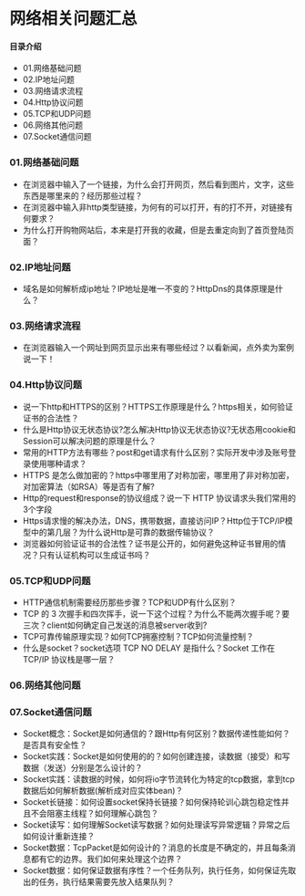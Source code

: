 # 网络相关问题汇总
#### 目录介绍
- 01.网络基础问题
- 02.IP地址问题
- 03.网络请求流程
- 04.Http协议问题
- 05.TCP和UDP问题
- 06.网络其他问题
- 07.Socket通信问题



### 01.网络基础问题
- 在浏览器中输入了一个链接，为什么会打开网页，然后看到图片，文字，这些东西是哪里来的？经历那些过程？
- 在浏览器中输入非http类型链接，为何有的可以打开，有的打不开，对链接有何要求？
- 为什么打开购物网站后，本来是打开我的收藏，但是去重定向到了首页登陆页面？


### 02.IP地址问题
- 域名是如何解析成ip地址？IP地址是唯一不变的？HttpDns的具体原理是什么？


### 03.网络请求流程
- 在浏览器输入一个网址到网页显示出来有哪些经过？以看新闻，点外卖为案例说一下！


### 04.Http协议问题
- 说一下http和HTTPS的区别？HTTPS工作原理是什么？https相关，如何验证证书的合法性？
- 什么是Http协议无状态协议?怎么解决Http协议无状态协议?无状态用cookie和Session可以解决问题的原理是什么？
- 常用的HTTP方法有哪些？post和get请求有什么区别？实际开发中涉及账号登录使用哪种请求？
- HTTPS 是怎么做加密的？https中哪里用了对称加密，哪里用了非对称加密，对加密算法（如RSA）等是否有了解?
- Http的request和response的协议组成？说一下 HTTP 协议请求头我们常用的3个字段
- Https请求慢的解决办法，DNS，携带数据，直接访问IP？Http位于TCP/IP模型中的第几层？为什么说Http是可靠的数据传输协议？
- 浏览器如何验证证书的合法性？证书是公开的，如何避免这种证书冒用的情况？只有认证机构可以生成证书吗？



### 05.TCP和UDP问题
- HTTP通信机制需要经历那些步骤？TCP和UDP有什么区别？
- TCP 的 3 次握手和四次挥手，说一下这个过程？为什么不能两次握手呢？要三次？client如何确定自己发送的消息被server收到?
- TCP可靠传输原理实现？如何TCP拥塞控制？TCP如何流量控制？
- 什么是socket？socket选项 TCP NO DELAY 是指什么？Socket 工作在 TCP/IP 协议栈是哪一层？


### 06.网络其他问题




### 07.Socket通信问题
- Socket概念：Socket是如何通信的？跟Http有何区别？数据传递性能如何？是否具有安全性？
- Socket实践：Socket是如何使用的的？如何创建连接，读数据（接受）和写数据（发送）分别是怎么设计的？
- Socket实践：读数据的时候，如何将io字节流转化为特定的tcp数据，拿到tcp数据后如何解析数据(解析成对应实体bean)？
- Socket长链接：如何设置socket保持长链接？如何保持轮训心跳包稳定性并且不会阻塞主线程？如何理解心跳包？
- Socket读写：如何理解Socket读写数据？如何处理读写异常逻辑？异常之后如何设计重新连接？
- Socket数据：TcpPacket是如何设计的？消息的长度是不确定的，并且每条消息都有它的边界。我们如何来处理这个边界？
- Socket数据：如何保证数据有序性？一个任务队列，执行任务，如何保证先取出的任务，执行结果需要先放入结果队列？







